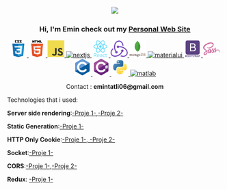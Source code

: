 
<p align="center"><a href="https://www.tatli.dev/"><img src="https://i.hizliresim.com/blvcszp.png"></img></a></p>
<h3 align="center">Hi, I'm <b>Emin</b> check out my <a href="https://www.tatli.dev"><b>Personal Web Site</b></a></h3>
<p align="center">  <a href="https://www.w3schools.com/css/" target="_blank"> <img src="https://raw.githubusercontent.com/devicons/devicon/master/icons/css3/css3-original-wordmark.svg" alt="css3" width="40" height="40"/> </a> <a href="https://www.w3.org/html/" target="_blank"> <img src="https://raw.githubusercontent.com/devicons/devicon/master/icons/html5/html5-original-wordmark.svg" alt="html5" width="40" height="40"/> </a> <a href="https://developer.mozilla.org/en-US/docs/Web/JavaScript" target="_blank"> <img src="https://raw.githubusercontent.com/devicons/devicon/master/icons/javascript/javascript-original.svg" alt="javascript" width="40" height="40"/> </a> <a href="https://nextjs.org/" target="_blank"> <img src="https://cdn.worldvectorlogo.com/logos/nextjs-3.svg" alt="nextjs" width="40" height="40"/> </a> <a href="https://reactjs.org/" target="_blank"> <img src="https://raw.githubusercontent.com/devicons/devicon/master/icons/react/react-original-wordmark.svg" alt="react" width="40" height="40"/> </a> <a href="https://redux.js.org" target="_blank"> <img src="https://raw.githubusercontent.com/devicons/devicon/master/icons/redux/redux-original.svg" alt="redux" width="40" height="40"/> </a><a href="https://www.mongodb.com/" target="_blank"> <img src="https://raw.githubusercontent.com/devicons/devicon/master/icons/mongodb/mongodb-original-wordmark.svg" alt="mongodb" width="40" height="40"/> </a> <a href="https://material-ui.com/" target="_blank"> <img src="https://material-ui.com/static/logo_raw.svg" alt="materialui" width="40" height="40"/> </a> <a href="https://getbootstrap.com" target="_blank"> <img src="https://raw.githubusercontent.com/devicons/devicon/master/icons/bootstrap/bootstrap-plain-wordmark.svg" alt="bootstrap" width="40" height="40"/> </a> <a href="https://sass-lang.com" target="_blank"> <img src="https://raw.githubusercontent.com/devicons/devicon/master/icons/sass/sass-original.svg" alt="sass" width="40" height="40"/> </a><a href="https://www.cprogramming.com/" target="_blank"> <img src="https://raw.githubusercontent.com/devicons/devicon/master/icons/c/c-original.svg" alt="c" width="40" height="40"/> </a> <a href="https://www.w3schools.com/cs/" target="_blank"> <img src="https://raw.githubusercontent.com/devicons/devicon/master/icons/csharp/csharp-original.svg" alt="csharp" width="40" height="40"/> </a><a href="https://www.python.org" target="_blank"> <img src="https://raw.githubusercontent.com/devicons/devicon/master/icons/python/python-original.svg" alt="python" width="40" height="40"/> </a><a href="https://www.mathworks.com/products/matlab.html" target="_blank"> <img src="https://svgur.com/i/YQ_.svg" alt="matlab" width="40" height="40"/> </a  </p>
<p align="center">Contact : <b>emintatli06@gmail.com</b>

 <p> Technologies that i used:
  <p><b>Server side rendering</b>:<a href="https://github.com/emintatli/EtherPay-Kripto-Odeme-Sistemi" target="_blank">-Proje 1-</a>,<a href="https://github.com/emintatli/Chat-Web-App" target="_blank">-Proje 2-</a></p>
  <p><b>Static Generation</b>:<a href="https://github.com/emintatli/Kripto-takip-App" target="_blank">-Proje 1-</a></p>
  <p><b>HTTP Only Cookie</b>:<a href="https://github.com/emintatli/EtherPay-Kripto-Odeme-Sistemi" target="_blank">-Proje 1-</a>,<a href="https://github.com/emintatli/Chat-Web-App" target="_blank"> -Proje 2-</a></p>
  <p><b>Socket</b>:<a href="https://github.com/emintatli/Chat-Web-App" target="_blank">-Proje 1-</a></p>
  <p><b>CORS</b>:<a href="https://github.com/emintatli/Chat-Web-App" target="_blank">-Proje 1-</a>,<a href="https://github.com/emintatli/Docx-to-PDF-WebApp-" target="_blank">-Proje 2-</a></p>
   <p><b>Redux</b>: <a href="https://github.com/emintatli/Eticaret-Sitesi-NextJS-MongoDB" target="_blank">-Proje 1-</a>


